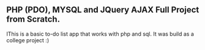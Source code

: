 ## PHP (PDO), MYSQL and JQuery AJAX Full Project from Scratch.

IThis is a basic to-do list app that works with php and sql. It was build as a college project :)

